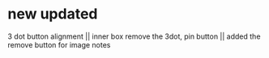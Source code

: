 # new updated 
3 dot button alignment ||
inner box remove the 3dot, pin button ||
added the remove button for image notes 

